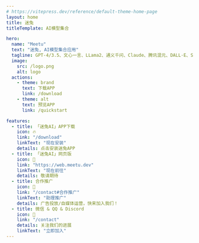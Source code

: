 ```yaml
---
# https://vitepress.dev/reference/default-theme-home-page
layout: home
title: 迷兔
titleTemplate: AI模型集合

hero:
  name: "Meetu"
  text: "迷兔, AI模型集合应用"
  tagline: GPT-4/3.5、文心一言、LLama2、通义千问、Claude、腾讯混元、DALL·E、SD等
  image:
    src: /logo.png
    alt: logo
  actions:
    - theme: brand
      text: 下载APP
      link: /download
    - theme: alt
      text: 预览APP
      link: /quickstart

features:
  - title: 「迷兔AI」APP下载
    icon: 🔥
    link: "/download"
    linkText: "现在安装"
    details: 点击安装迷兔APP
  - title: 「迷兔AI」网页版
    icon: 🎯
    link: "https://web.meetu.dev"
    linkText: "现在前往"
    details: 敬请期待
  - title: 合作推广
    icon: 🚀
    link: "/contact#合作推广"
    linkText: "助理推广"
    details: 广告投放/自媒体运营，快来加入我们！
  - title: 微信 & QQ & Discord
    icon: 👏
    link: "/contact"
    details: 关注我们的进展
    linkText: "立即加入"
---
```

